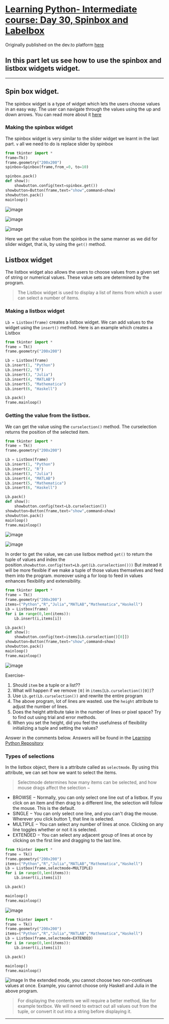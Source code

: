 # [Learning Python- Intermediate course: Day 30, Spinbox and Labelbox](https://dev.to/aatmaj/learning-python-intermediate-course-day-30-spinbox-and-labelbox-1b35)

Originally published on the dev.to platform [here](https://dev.to/aatmaj/learning-python-intermediate-course-day-30-spinbox-and-labelbox-1b35)

In this part let us see how to use the spinbox and listbox widgets widget.
---
____
## Spin box widget.
The spinbox widget is a type of widget which lets the users choose values in an easy way. The user can navigate through the values using the up and down arrows. You can read more about it [here](https://anzeljg.github.io/rin2/book2/2405/docs/tkinter/spinbox.html)

### Making the spinbox widget
The spinbox widget is very similar to the slider widget we learnt in the last part. `v` all we need to do is replace slider by spinbox


```python
from tkinter import *
frame=Tk()
frame.geometry("200x200")
spinbox=Spinbox(frame,from_=0, to=10)

spinbox.pack()
def show():
    showbutton.config(text=spinbox.get())
showbutton=Button(frame,text="show",command=show)
showbutton.pack()
mainloop()
```

![image](https://dev-to-uploads.s3.amazonaws.com/uploads/articles/qc3et3mzybli3ky0rcll.png)
 
![image](https://dev-to-uploads.s3.amazonaws.com/uploads/articles/7efky3z3yzxlcfxoeskf.png)
 
![image](https://dev-to-uploads.s3.amazonaws.com/uploads/articles/la37pd672vh4yb20a9ga.png)

Here we get the value from the spinbox in the same manner as we did for slider widget, that is, by using the `get()` method.
 
## Listbox widget
The listbox widget also allows the users to choose values from a given set of string or numerical values. These value sets are determined by the program. 
> The Listbox widget is used to display a list of items from which a user can select a number of items.

### Making a listbox widget
`Lb = Listbox(frame)` creates a listbox widget. We can add values to the widget using the `insert()` method. 
Here is an example which creates a Listbox

```python
from tkinter import *
frame = Tk()
frame.geometry("200x200")

Lb = Listbox(frame)
Lb.insert(1, "Python")
Lb.insert(2, "R")
Lb.insert(3, "Julia")
Lb.insert(4, "MATLAB")
Lb.insert(5, "Mathematica")
Lb.insert(6, "Haskell")

Lb.pack()
frame.mainloop()
```

### Getting the value from the listbox. 
We can get the value using the `curselection()` method. The curselection returns the position of the selected item.

```python
from tkinter import *
frame = Tk()
frame.geometry("200x200")

Lb = Listbox(frame)
Lb.insert(1, "Python")
Lb.insert(2, "R")
Lb.insert(3, "Julia")
Lb.insert(4, "MATLAB")
Lb.insert(5, "Mathematica")
Lb.insert(6, "Haskell")

Lb.pack()
def show():
    showbutton.config(text=Lb.curselection())
showbutton=Button(frame,text="show",command=show)
showbutton.pack()
mainloop()
frame.mainloop()
```

![image](https://dev-to-uploads.s3.amazonaws.com/uploads/articles/7uyohpnk8ltlaqk4lctm.png)

![image](https://dev-to-uploads.s3.amazonaws.com/uploads/articles/7rwdbysjk1x979bh6cs1.png)
 
In order to get the value, we can use listbox method `get()` to return the tuple of values and index the position.`showbutton.config(text=Lb.get(Lb.curselection()))`
But instead it will be more flexible if we make a tuple of those values themselves and feed them into the program. moreover using a for loop to feed in values enhances flexibility and extensibility.

```python
from tkinter import *
frame = Tk()
frame.geometry("200x200")
items=("Python","R","Julia","MATLAB","Mathematica","Haskell")
Lb = Listbox(frame)
for i in range(0,len(items)):
    Lb.insert(i,items[i])

Lb.pack()
def show():
    showbutton.config(text=items[Lb.curselection()[0]])
showbutton=Button(frame,text="show",command=show)
showbutton.pack()
mainloop()
frame.mainloop()
```
![image](https://dev-to-uploads.s3.amazonaws.com/uploads/articles/3jfujp1a322mtapuvu4e.png)
 
Exercise-
1) Should `item` be a tuple or a list??
2) What will happen if we remove `[0]` in `items[Lb.curselection()[0]]`?
3) Use `Lb.get(Lb.curselection())` and rewrite the entire program
4) The above program, lot of lines are wasted. use the `height` attribute to adjust the number of lines.
5) Does the height attribute take in the number of lines or pixel space? Try to find out using trial and error methods.
6) When you set the height, did you feel the usefulness of flexibility initializing a tuple and setting the values?

Answer in the comments below. Answers will be found in the [Learning Python Repository](https://github.com/Aatmaj-Zephyr/Learning-Python)


### Types of selections
In the listbox object, there is a attribute called as `selectmode`. By using this attribute, we can set how we want to select the items.
> Selectmode determines how many items can be selected, and how mouse drags affect the selection −
- BROWSE − Normally, you can only select one line out of a listbox. If you click on an item and then drag to a different line, the selection will follow the mouse. This is the default.
- SINGLE − You can only select one line, and you can't drag the mouse. Wherever you click button 1, that line is selected.
- MULTIPLE − You can select any number of lines at once. Clicking on any line toggles whether or not it is selected.
- EXTENDED − You can select any adjacent group of lines at once by clicking on the first line and dragging to the last line.

```PYTHON
from tkinter import *
frame = Tk()
frame.geometry("200x200")
items=("Python","R","Julia","MATLAB","Mathematica","Haskell")
Lb = Listbox(frame,selectmode=MULTIPLE)
for i in range(0,len(items)):
    Lb.insert(i,items[i])

Lb.pack()

mainloop()
frame.mainloop()

```

![image](https://dev-to-uploads.s3.amazonaws.com/uploads/articles/ibbq5hroe9nqa220u1c0.png)

```python
from tkinter import *
frame = Tk()
frame.geometry("200x200")
items=("Python","R","Julia","MATLAB","Mathematica","Haskell")
Lb = Listbox(frame,selectmode=EXTENDED)
for i in range(0,len(items)):
    Lb.insert(i,items[i])

Lb.pack()

mainloop()
frame.mainloop()
```

![image](https://dev-to-uploads.s3.amazonaws.com/uploads/articles/0a127qouctumjuhftnb4.png)
In the extended mode, you cannot choose two non-continues values at once. Example, you cannot choose only Haskell and Julia in the above program. 
 
> For displaying the contents we will require a better method, like for example textbox. We will need to extract out all values out from the tuple, or convert it out into a string before displaying it.
____
